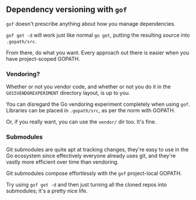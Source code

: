 Dependency versioning with `gof`
--------------------------------

`gof` doesn't prescribe anything about how you manage dependencies.

`gof get -d` will work just like normal `go get`, putting the resulting source
into `.gopath/src`.

From there, do what you want.
Every approach out there is easier when you have project-scoped GOPATH.


### Vendoring?

Whether or not you vendor code, and whether or not you do it in the
`GO15VENDOREXPERIMENT` directory layout, is up to you.

You can disregard the Go vendoring experiment completely when using `gof`.
Libraries can be placed in `.gopath/src`, as per the norm with GOPATH.

Or, if you really want, you can use the `vendor/` dir too.  It's fine.


### Submodules

Git submodules are quite apt at tracking changes,
they're easy to use in the Go ecosystem since effectively everyone already uses git,
and they're vastly more efficient over time than vendoring.

Git submodules compose effortlessly with the `gof` project-local GOPATH.

Try using `gof get -d` and then just turning all the cloned repos into submodules;
it's a pretty nice life.
